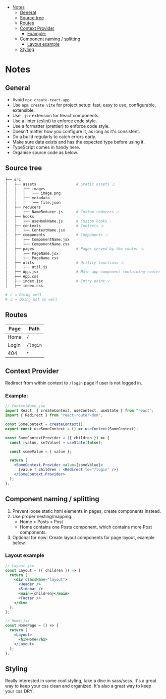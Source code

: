 - [Notes](#notes)
  - [General](#general)
  - [Source tree](#source-tree)
  - [Routes](#routes)
  - [Context Provider](#context-provider)
    - [Example:](#example)
  - [Component naming / splitting](#component-naming--splitting)
    - [Layout example](#layout-example)
  - [Styling](#styling)

# Notes

## General

- Avoid `npx create-react-app`.
- Use `npm create vite` for project setup: fast, easy to use, configurable, extensible.
- Use `.jsx` extension for React components.
- Use a linter (eslint) to enforce code style.
- Use a formatter (prettier) to enforce code style.
- Doesn't matter how you configure it, as long as it's consistent.
- Do a build regularly to catch errors early.
- Make sure data exists and has the expected type before using it.
- TypeScript comes in handy here.
- Organise source code as below.

## Source tree

```bash
├── src
│   ├── assets                  # Static assets ⚠
│   │   ├── images
│   │   │   ├── image.png
│   │   ├── metadata
│   │   │   ├── file.json
│   ├── reducers
│   │   ├── NameReducer.js      # Custom reducers ⚠
│   ├── hooks
│   │   ├── useHookName.js      # Custom hooks -
│   ├── contexts                # Contexts ⚠
│   │   ├── ContextName.jsx
│   ├── components              # Components ✓
│   │   ├── ComponentName.jsx
│   │   ├── ComponentName.css
│   ├── pages                   # Pages served by the router ⚠
│   │   ├── PageName.jsx
│   │   ├── PageName.css
│   ├── utils                   # Utility functions ⚠
│   │   ├── util.js
│   ├── App.jsx                 # Main app component containing router ✓
│   ├── App.css
│   ├── index.jsx               # Entry point ✓
│   ├── index.css

# ✓ = Doing well
# ⚠ = Doing not so well
```

## Routes

| Page  | Path     |
| ----- | -------- |
| Home  | `/`      |
| Login | `/login` |
| 404   | `*`      |

## Context Provider

Redirect from within context to `/login` page if user is not logged in.

### Example:

```jsx
// ContextName.jsx
import React, { createContext, useContext, useState } from "react";
import { Redirect } from "react-router-dom";

const SomeContext = createContext();
export const useSomeContext = () => useContext(SomeContext);

const SomeContextProvider = ({ children }) => {
  const [value, setValue] = useState(false);

  const someValue = { value };

  return (
    <SomeContext.Provider value={someValue}>
      {value ? children : <Redirect to="/login" />}
    </SomeContext.Provider>
  );
};
```

## Component naming / splitting

1. Prevent loose static html elements in pages, create components instead.
2. Use proper nesting/mapping.
   - Home > Posts > Post
   - Home contains one Posts component, which contains more Post components.
3. Optional for now: Create layout components for page layout, example below.

### Layout example

```jsx
// Layout.jsx
const Layout = ({ children }) => {
  return (
    <div className="layout">
      <Header />
      <Sidebar />
      <main>{children}</main>
      <Footer />
    </div>
  );
};

// Home.jsx
const HomePage = () => {
  return (
    <Layout>
      <h1>Home</h1>
    </Layout>
  );
};
```

## Styling

Really interested in some cool styling, take a dive in sass/scss. It's a great way to keep your css clean and organized. It's also a great way to keep your css DRY.
